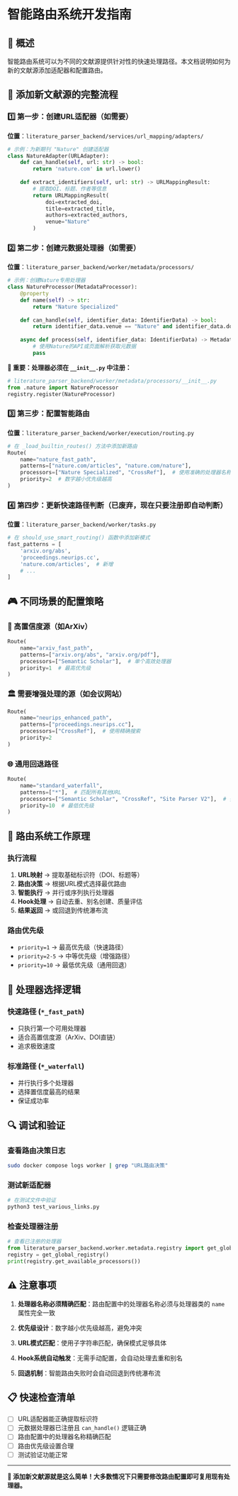 # 智能路由系统开发指南

## 🎯 概述
智能路由系统可以为不同的文献源提供针对性的快速处理路径。本文档说明如何为新的文献源添加适配器和配置路由。

## 🔧 添加新文献源的完整流程

### 1️⃣ 第一步：创建URL适配器（如需要）
**位置**：`literature_parser_backend/services/url_mapping/adapters/`

```python
# 示例：为新期刊 "Nature" 创建适配器
class NatureAdapter(URLAdapter):
    def can_handle(self, url: str) -> bool:
        return 'nature.com' in url.lower()
    
    def extract_identifiers(self, url: str) -> URLMappingResult:
        # 提取DOI、标题、作者等信息
        return URLMappingResult(
            doi=extracted_doi,
            title=extracted_title,
            authors=extracted_authors,
            venue="Nature"
        )
```

### 2️⃣ 第二步：创建元数据处理器（如需要）
**位置**：`literature_parser_backend/worker/metadata/processors/`

```python
# 示例：创建Nature专用处理器
class NatureProcessor(MetadataProcessor):
    @property
    def name(self) -> str:
        return "Nature Specialized"
    
    def can_handle(self, identifier_data: IdentifierData) -> bool:
        return identifier_data.venue == "Nature" and identifier_data.doi
    
    async def process(self, identifier_data: IdentifierData) -> MetadataResult:
        # 使用Nature的API或页面解析获取元数据
        pass
```

**📝 重要：处理器必须在 `__init__.py` 中注册：**
```python
# literature_parser_backend/worker/metadata/processors/__init__.py
from .nature import NatureProcessor
registry.register(NatureProcessor)
```

### 3️⃣ 第三步：配置智能路由
**位置**：`literature_parser_backend/worker/execution/routing.py`

```python
# 在 _load_builtin_routes() 方法中添加新路由
Route(
    name="nature_fast_path",
    patterns=["nature.com/articles", "nature.com/nature"],
    processors=["Nature Specialized", "CrossRef"],  # 使用准确的处理器名称
    priority=2  # 数字越小优先级越高
)
```

### 4️⃣ 第四步：更新快速路径判断（已废弃，现在只要注册即自动判断）
**位置**：`literature_parser_backend/worker/tasks.py`

```python
# 在 should_use_smart_routing() 函数中添加新模式
fast_patterns = [
    'arxiv.org/abs',
    'proceedings.neurips.cc',
    'nature.com/articles',  # 新增
    # ...
]
```

## 🎮 不同场景的配置策略

### 📰 高置信度源（如ArXiv）
```python
Route(
    name="arxiv_fast_path",
    patterns=["arxiv.org/abs", "arxiv.org/pdf"],
    processors=["Semantic Scholar"],  # 单个高效处理器
    priority=1  # 最高优先级
)
```

### 🏛️ 需要增强处理的源（如会议网站）
```python
Route(
    name="neurips_enhanced_path", 
    patterns=["proceedings.neurips.cc"],
    processors=["CrossRef"],  # 使用精确搜索
    priority=2
)
```

### 🌐 通用回退路径
```python
Route(
    name="standard_waterfall",
    patterns=["*"],  # 匹配所有其他URL
    processors=["Semantic Scholar", "CrossRef", "Site Parser V2"],  # 多处理器并行
    priority=10  # 最低优先级
)
```

## 🚀 路由系统工作原理

### 执行流程
1. **URL映射** → 提取基础标识符（DOI、标题等）
2. **路由决策** → 根据URL模式选择最优路由
3. **智能执行** → 并行或序列执行处理器
4. **Hook处理** → 自动去重、别名创建、质量评估
5. **结果返回** → 或回退到传统瀑布流

### 路由优先级
- `priority=1` → 最高优先级（快速路径）
- `priority=2-5` → 中等优先级（增强路径）  
- `priority=10` → 最低优先级（通用回退）

## 🎯 处理器选择逻辑

### 快速路径 (`*_fast_path`)
- 只执行第一个可用处理器
- 适合高置信度源（ArXiv、DOI直链）
- 追求极致速度

### 标准路径 (`*_waterfall`) 
- 并行执行多个处理器
- 选择置信度最高的结果
- 保证成功率

## 🔍 调试和验证

### 查看路由决策日志
```bash
sudo docker compose logs worker | grep "URL路由决策"
```

### 测试新适配器
```python
# 在测试文件中验证
python3 test_various_links.py
```

### 检查处理器注册
```python
# 查看已注册的处理器
from literature_parser_backend.worker.metadata.registry import get_global_registry
registry = get_global_registry()
print(registry.get_available_processors())
```

## ⚠️ 注意事项

1. **处理器名称必须精确匹配**：路由配置中的处理器名称必须与处理器类的 `name` 属性完全一致

2. **优先级设计**：数字越小优先级越高，避免冲突

3. **URL模式匹配**：使用子字符串匹配，确保模式足够具体

4. **Hook系统自动触发**：无需手动配置，会自动处理去重和别名

5. **回退机制**：智能路由失败时会自动回退到传统瀑布流

## 📋 快速检查清单

- [ ] URL适配器能正确提取标识符
- [ ] 元数据处理器已注册且 `can_handle()` 逻辑正确
- [ ] 路由配置中的处理器名称精确匹配
- [ ] 路由优先级设置合理
- [ ] 测试验证功能正常

---

**🎉 添加新文献源就是这么简单！大多数情况下只需要修改路由配置即可复用现有处理器。**
